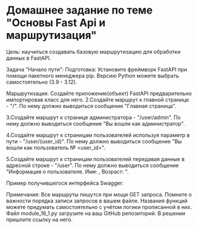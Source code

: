 # Домашнее задание по теме "Основы Fast Api и маршрутизация"
Цель: научиться создавать базовую маршрутизацию для обработки данных в FastAPI.

Задача "Начало пути":
Подготовка:
Установите фреймворк FastAPI при помощи пакетного менеджера pip. Версию Python можете выбрать самостоятельно (3.9 - 3.12).

Маршрутизация:
Создайте приложение(объект) FastAPI предварительно импортировав класс для него.
2.Создайте маршрут к главной странице - "/". По нему должно выводиться сообщение "Главная страница".

3.Создайте маршрут к странице администратора - "/user/admin". По нему должно выводиться сообщение "Вы вошли как администратор".

4.Создайте маршрут к страницам пользователей используя параметр в пути - "/user/{user_id}". По нему должно выводиться сообщение "Вы вошли как пользователь № <user_id>".

5.Создайте маршрут к страницам пользователей передавая данные в адресной строке - "/user". По нему должно выводиться сообщение "Информация о пользователе. Имя: <username>, Возраст: <age>".

Пример получившегося интерфейса Swagger:



Примечания:
Все маршруты пишутся при мощи GET запроса.
Помните о важности порядка записи запросов в вашем файле.
Названия функций можете придумать самостоятельно с учётом логики прописанной в них.
Файл module_16_1.py загрузите на ваш GitHub репозиторий. В решении пришлите ссылку на него.
